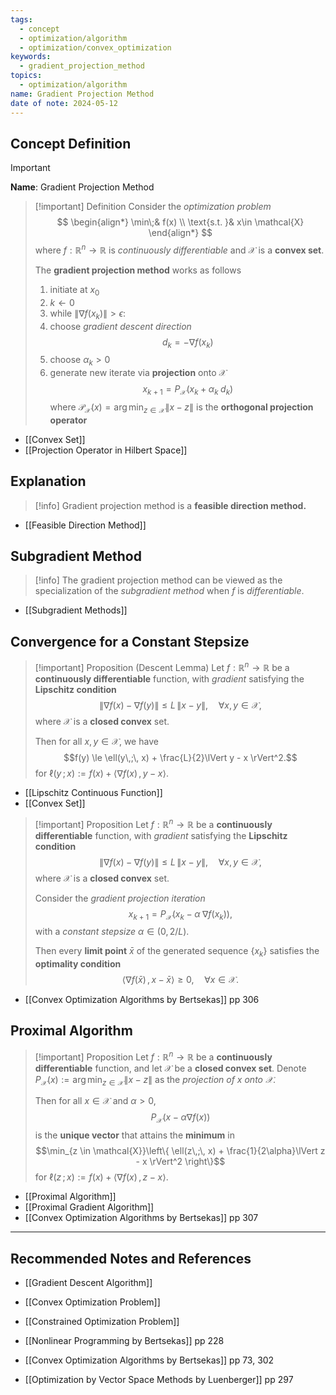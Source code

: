 ```yaml
---
tags:
  - concept
  - optimization/algorithm
  - optimization/convex_optimization
keywords:
  - gradient_projection_method
topics:
  - optimization/algorithm
name: Gradient Projection Method
date of note: 2024-05-12
---
```


## Concept Definition

>[!important]
>**Name**: Gradient Projection Method

>[!important] Definition
>Consider the *optimization problem*
>$$
>\begin{align*}
>  \min\;& f(x) \\
>  \text{s.t. }& x\in \mathcal{X}
>\end{align*}
>$$
>where $f: \mathbb{R}^{n}\to \mathbb{R}$ is *continuously differentiable* and $\mathcal{X}$ is a **convex set**.
>
>The **gradient projection method** works as follows
>1. initiate at $x_{0}$
>2. $k \leftarrow 0$
>3. while $\lVert \nabla f(x_{k}) \rVert > \epsilon$:
>	1. choose *gradient descent direction* $$d_{k} = - \nabla f(x_{k})$$
>	2. choose $\alpha_{k} > 0$
>	3. generate new iterate via **projection** onto $\mathcal{X}$ $$x_{k+1} = P_{\mathcal{X}}\left(x_{k}+ \alpha_{k}\;d_{k}\right)$$ where $\mathcal{P}_{\mathcal{X}}(x) = \arg\min_{z\in \mathcal{X}}\lVert x - z \rVert$ is the **orthogonal projection operator**


- [[Convex Set]]
- [[Projection Operator in Hilbert Space]]

## Explanation

>[!info]
>Gradient projection method is a **feasible direction method.**

- [[Feasible Direction Method]]

## Subgradient Method

>[!info]
>The gradient projection method can be viewed as the specialization of the *subgradient method* when $f$ is *differentiable*.

- [[Subgradient Methods]]


## Convergence for a Constant Stepsize

>[!important] Proposition (Descent Lemma)
>Let $f: \mathbb{R}^n \to \mathbb{R}$ be a **continuously differentiable** function, with *gradient* satisfying the **Lipschitz condition** $$\lVert \nabla f(x) - \nabla f(y) \rVert \le L\,\lVert x - y \rVert, \quad \forall x, y \in \mathcal{X},$$ where $\mathcal{X}$ is a **closed convex** set.
>
>Then for all $x, y\in \mathcal{X}$, we have $$f(y) \le \ell(y\,;\, x) + \frac{L}{2}\lVert y - x \rVert^2.$$   for $\ell(y\,;\,x) := f(x) + \left\langle  \nabla f(x)\,,\, y - x   \right\rangle.$

- [[Lipschitz Continuous Function]]
- [[Convex Set]]

>[!important] Proposition 
>Let $f: \mathbb{R}^n \to \mathbb{R}$ be a **continuously differentiable** function, with *gradient* satisfying the **Lipschitz condition** $$\lVert \nabla f(x) - \nabla f(y) \rVert \le L\,\lVert x - y \rVert, \quad \forall x, y \in \mathcal{X},$$ where $\mathcal{X}$ is a **closed convex** set.
>
>Consider the *gradient projection iteration* $$x_{k+1} = P_{\mathcal{X}}\left(x_{k} - \alpha\;\nabla f(x_{k})\right),$$ with a *constant stepsize* $\alpha \in \left( 0, 2 / L \right).$
>
>Then every **limit point** $\bar{x}$ of the generated sequence $\{ x_{k} \}$ satisfies the **optimality condition** $$\left\langle  \nabla f(\bar{x})\,,\, x - \bar{x} \right\rangle \ge 0, \quad \forall x\in \mathcal{X}.$$

- [[Convex Optimization Algorithms by Bertsekas]] pp 306

## Proximal Algorithm


>[!important] Proposition
>Let $f: \mathbb{R}^n \to \mathbb{R}$ be a **continuously differentiable** function, and let $\mathcal{X}$ be a **closed convex set**. Denote $P_{\mathcal{X}}(x) := \arg\min_{z\in \mathcal{X}}\lVert x - z \rVert$ as the *projection of $x$ onto $\mathcal{X}$*.
>
>Then for all $x\in \mathcal{X}$ and $\alpha >0$, 
>$$P_{\mathcal{X}}\left(x - \alpha \nabla f(x)\right)$$  is the **unique vector** that attains the **minimum** in $$\min_{z \in \mathcal{X}}\left\{ \ell(z\,;\, x) + \frac{1}{2\alpha}\lVert z - x \rVert^2  \right\}$$ for $\ell(z\,;\,x) := f(x) + \left\langle  \nabla f(x)\,,\, z - x   \right\rangle.$

- [[Proximal Algorithm]]
- [[Proximal Gradient Algorithm]]
- [[Convex Optimization Algorithms by Bertsekas]] pp 307


-----------
##  Recommended Notes and References

- [[Gradient Descent Algorithm]]


- [[Convex Optimization Problem]]
- [[Constrained Optimization Problem]]

- [[Nonlinear Programming by Bertsekas]] pp 228
- [[Convex Optimization Algorithms by Bertsekas]] pp 73, 302
- [[Optimization by Vector Space Methods by Luenberger]] pp 297